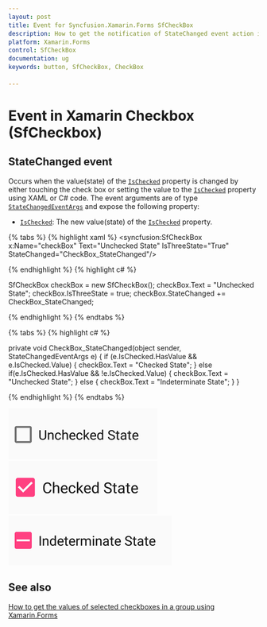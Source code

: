 ```yaml
---
layout: post
title: Event for Syncfusion.Xamarin.Forms SfCheckBox
description: How to get the notification of StateChanged event action in Syncfusion Xamarin.Forms CheckBox (SfCheckBox) control.
platform: Xamarin.Forms
control: SfCheckBox
documentation: ug 
keywords: button, SfCheckBox, CheckBox

---
```


# Event in Xamarin Checkbox (SfCheckbox)

## StateChanged event
Occurs when the value(state) of the [`IsChecked`](https://help.syncfusion.com/cr/xamarin/Syncfusion.XForms.Buttons.ToggleButton.html#Syncfusion_XForms_Buttons_ToggleButton_IsChecked) property is changed by either touching the check box or setting the value to the [`IsChecked`](https://help.syncfusion.com/cr/xamarin/Syncfusion.XForms.Buttons.ToggleButton.html#Syncfusion_XForms_Buttons_ToggleButton_IsChecked) property using XAML or C# code. The event arguments are of type [`StateChangedEventArgs`](https://help.syncfusion.com/cr/xamarin/Syncfusion.XForms.Buttons.StateChangedEventArgs.html) and expose the following property:

* [`IsChecked`](https://help.syncfusion.com/cr/xamarin/Syncfusion.XForms.Buttons.ToggleButton.html#Syncfusion_XForms_Buttons_ToggleButton_IsChecked): The new value(state) of the [`IsChecked`](https://help.syncfusion.com/cr/xamarin/Syncfusion.XForms.Buttons.ToggleButton.html#Syncfusion_XForms_Buttons_ToggleButton_IsChecked) property.

{% tabs %}
{% highlight xaml %}
<syncfusion:SfCheckBox x:Name="checkBox" Text="Unchecked State" IsThreeState="True" StateChanged="CheckBox_StateChanged"/>

{% endhighlight %}
{% highlight c# %}

SfCheckBox checkBox = new SfCheckBox();
checkBox.Text = "Unchecked State";
checkBox.IsThreeState = true;
checkBox.StateChanged += CheckBox_StateChanged;
	
{% endhighlight %}
{% endtabs %}

{% tabs %}
{% highlight c# %}

private void CheckBox_StateChanged(object sender, StateChangedEventArgs e)
{
    if (e.IsChecked.HasValue && e.IsChecked.Value)
    {
        checkBox.Text = "Checked State";
    }
    else if(e.IsChecked.HasValue && !e.IsChecked.Value)
    {
        checkBox.Text = "Unchecked State";
    }
    else
    {
    checkBox.Text = "Indeterminate State";
    }
}

{% endhighlight %}
{% endtabs %}

![Checked state image](Images/Event1.png)
![Unchecked state image](Images/Event2.png)
![Indeterminate state image ](Images/Event3.png)

## See also

[How to get the values of selected checkboxes in a group using Xamarin.Forms](https://www.syncfusion.com/kb/10915/how-to-get-the-values-of-selected-checkboxes-in-a-group-using-xamarin-forms)

